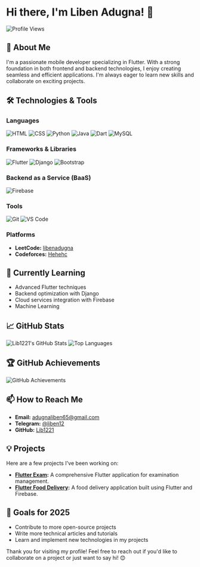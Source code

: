 # Hi there, I'm Liben Adugna! 👋

![Profile Views](https://komarev.com/ghpvc/?username=Lib1221&style=flat-square&color=blue)

## 🚀 About Me

I'm a passionate mobile developer specializing in Flutter. With a strong foundation in both frontend and backend technologies, I enjoy creating seamless and efficient applications. I'm always eager to learn new skills and collaborate on exciting projects.

## 🛠️ Technologies & Tools

### Languages
![HTML](https://img.shields.io/badge/HTML-E34F26?style=for-the-badge&logo=html5&logoColor=white)
![CSS](https://img.shields.io/badge/CSS-1572B6?style=for-the-badge&logo=css3&logoColor=white)
![Python](https://img.shields.io/badge/Python-3776AB?style=for-the-badge&logo=python&logoColor=white)
![Java](https://img.shields.io/badge/Java-007396?style=for-the-badge&logo=java&logoColor=white)
![Dart](https://img.shields.io/badge/Dart-0175C2?style=for-the-badge&logo=dart&logoColor=white)
![MySQL](https://img.shields.io/badge/MySQL-4479A1?style=for-the-badge&logo=mysql&logoColor=white)

### Frameworks & Libraries
![Flutter](https://img.shields.io/badge/Flutter-02569B?style=for-the-badge&logo=flutter&logoColor=white)
![Django](https://img.shields.io/badge/Django-092E20?style=for-the-badge&logo=django&logoColor=white)
![Bootstrap](https://img.shields.io/badge/Bootstrap-563D7C?style=for-the-badge&logo=bootstrap&logoColor=white)

### Backend as a Service (BaaS)
![Firebase](https://img.shields.io/badge/Firebase-FFCA28?style=for-the-badge&logo=firebase&logoColor=black)

### Tools
![Git](https://img.shields.io/badge/Git-F05032?style=for-the-badge&logo=git&logoColor=white)
![VS Code](https://img.shields.io/badge/VS%20Code-007ACC?style=for-the-badge&logo=visual-studio-code&logoColor=white)

### Platforms
- **LeetCode:** [libenadugna](https://leetcode.com/libenadugna)
- **Codeforces:** [Hehehc](https://codeforces.com/profile/Hehehc)

## 🌱 Currently Learning

- Advanced Flutter techniques
- Backend optimization with Django
- Cloud services integration with Firebase
- Machine Learning

## 📈 GitHub Stats

![Lib1221's GitHub Stats](https://github-readme-stats.vercel.app/api?username=Lib1221&show_icons=true&theme=radical)
![Top Languages](https://github-readme-stats.vercel.app/api/top-langs/?username=Lib1221&layout=compact&theme=radical)

## 🏆 GitHub Achievements

![GitHub Achievements](https://github-profile-trophy.vercel.app/?username=Lib1221&theme=radical&column=7)


## 📫 How to Reach Me

- **Email:** [adugnaliben65@gmail.com](mailto:adugnaliben65@gmail.com)
- **Telegram:** [@liben12](https://t.me/liben12)
- **GitHub:** [Lib1221](https://github.com/Lib1221)

## 💡 Projects

Here are a few projects I've been working on:

- **[Flutter Exam](https://github.com/Lib1221/flutter-exam):** A comprehensive Flutter application for examination management.
- **[Flutter Food Delivery](https://github.com/Lib1221/flutter-food-delivery):** A food delivery application built using Flutter and Firebase.

## 🎯 Goals for 2025

- Contribute to more open-source projects
- Write more technical articles and tutorials
- Learn and implement new technologies in my projects

Thank you for visiting my profile! Feel free to reach out if you'd like to collaborate on a project or just want to say hi! 😊
